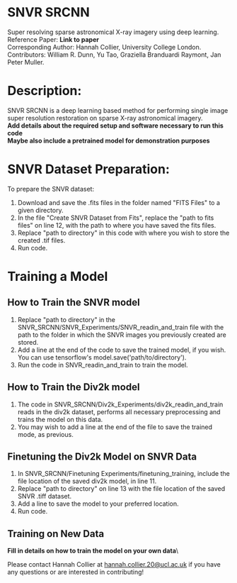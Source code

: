 # SNVR SRCNN
Super resolving sparse astronomical X-ray imagery using deep learning.\
Reference Paper: **Link to paper** \
Corresponding Author: Hannah Collier, University College London.\
Contributors: William R. Dunn, Yu Tao, Graziella Branduardi Raymont, Jan Peter Muller.

# Description: 
SNVR SRCNN is a deep learning based method for performing single image super resolution restoration on sparse X-ray astronomical imagery.\
**Add details about the required setup and software necessary to run this code**\
**Maybe also include a pretrained model for demonstration purposes**

# SNVR Dataset Preparation:
To prepare the SNVR dataset:
1. Download and save the .fits files in the folder named "FITS Files" to a given directory.
1. In the file "Create SNVR Dataset from Fits", replace the "path to fits files" on line 12, with the path to where you have saved the fits files.
1. Replace "path to directory" in this code with where you wish to store the created .tif files.
1. Run code.

# Training a Model
## How to Train the SNVR model
1. Replace "path to directory" in the SNVR_SRCNN/SNVR_Experiments/SNVR_readin_and_train file with the path to the folder in which the SNVR images you previously created are stored. 
1. Add a line at the end of the code to save the trained model, if you wish. You can use tensorflow's model.save('path/to/directory').
1. Run the code in SNVR_readin_and_train to train the model. 

## How to Train the Div2k model
1. The code in SNVR_SRCNN/Div2k_Experiments/div2k_readin_and_train reads in the div2k dataset, performs all necessary preprocessing and trains the model on this data.
1. You may wish to add a line at the end of the file to save the trained mode, as previous.

## Finetuning the Div2k Model on SNVR Data
1. In SNVR_SRCNN/Finetuning Experiments/finetuning_training, include the file location of the saved div2k model, in line 11. 
1. Replace "path to directory" on line 13 with the file location of the saved SNVR .tiff dataset.
2. Add a line to save the model to your preferred location.
3. Run code.


## Training on New Data
**Fill in details on how to train the model on your own data**\


Please contact Hannah Collier at hannah.collier.20@ucl.ac.uk if you have any questions or are interested in contributing!
